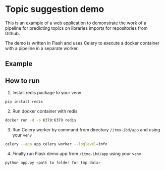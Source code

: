 # Topic suggestion demo

This is an example of a web application to demonstrate the work of a pipeline for predicting topics on libraries imports
for repositories from Github.

The demo is written in Flash and uses Celery to execute a docker container with a pipeline in a separate worker.

## Example

## How to run

1. Install redis package to your venv

```bash
pip install redis
```

2. Run docker container with redis

```bash
docker run -d -p 6379:6379 redis
```

3. Run Celery worker by command from directory `/itmo-ibd/app` and using your `venv`

```bash
celery --app app.celery worker --loglevel=info
```

4. Finally run Flask demo app from `/itmo-ibd/app` using your `venv`

```bash
python app.py <path to folder for tmp data>
```